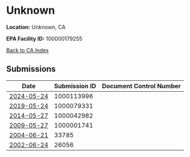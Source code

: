 # Unknown

**Location:** Unknown, CA

**EPA Facility ID:** 100000179255

[Back to CA Index](../../index.md)

## Submissions

| Date | Submission ID | Document Control Number |
|------|--------------|-------------------------|
| [2024-05-24](submissions/1000113996.md) | 1000113996 |  |
| [2019-05-24](submissions/1000079331.md) | 1000079331 |  |
| [2014-05-27](submissions/1000042982.md) | 1000042982 |  |
| [2009-05-27](submissions/1000001741.md) | 1000001741 |  |
| [2004-06-21](submissions/33785.md) | 33785 |  |
| [2002-06-24](submissions/26056.md) | 26056 |  |

